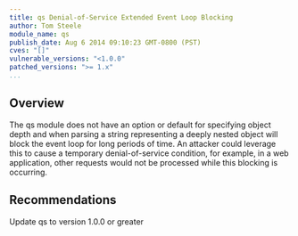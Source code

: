 ```yaml
---
title: qs Denial-of-Service Extended Event Loop Blocking
author: Tom Steele
module_name: qs
publish_date: Aug 6 2014 09:10:23 GMT-0800 (PST) 
cves: "[]"
vulnerable_versions: "<1.0.0"
patched_versions: ">= 1.x"
...
```


## Overview
The qs module does not have an option or default for specifying object depth and when parsing a string representing a deeply nested object will block the event loop for long periods of time. An attacker could leverage this to cause a temporary denial-of-service condition, for example, in a web application, other requests would not be processed while this blocking is occurring.

## Recommendations
Update qs to version 1.0.0 or greater
